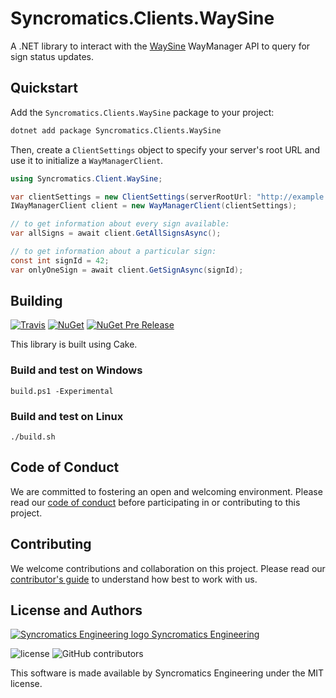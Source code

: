 # Syncromatics.Clients.WaySine

A .NET library to interact with the [WaySine](http://waysine.com/) WayManager API to query for sign
status updates.

## Quickstart

Add the `Syncromatics.Clients.WaySine` package to your project:

```bash
dotnet add package Syncromatics.Clients.WaySine
```

Then, create a `ClientSettings` object to specify your server's root URL and use it to initialize a
`WayManagerClient`.

```csharp
using Syncromatics.Client.WaySine;

var clientSettings = new ClientSettings(serverRootUrl: "http://example.com/");
IWayManagerClient client = new WayManagerClient(clientSettings);

// to get information about every sign available:
var allSigns = await client.GetAllSignsAsync();

// to get information about a particular sign:
const int signId = 42;
var onlyOneSign = await client.GetSignAsync(signId);
```

## Building

[![Travis](https://img.shields.io/travis/Syncromatics/Syncromatics.Clients.WaySine.svg)](https://travis-ci.org/Syncromatics/Syncromatics.Clients.WaySine)
[![NuGet](https://img.shields.io/nuget/v/Syncromatics.Clients.WaySine.svg)](https://www.nuget.org/packages/Syncromatics.Clients.WaySine/)
[![NuGet Pre Release](https://img.shields.io/nuget/vpre/Syncromatics.Clients.WaySine.svg)](https://www.nuget.org/packages/Syncromatics.Clients.WaySine/)

This library is built using Cake.

### Build and test on Windows

```
build.ps1 -Experimental
```

### Build and test on Linux

```
./build.sh
```

## Code of Conduct

We are committed to fostering an open and welcoming environment. Please read our [code of conduct](CODE_OF_CONDUCT.md) before participating in or contributing to this project.

## Contributing

We welcome contributions and collaboration on this project. Please read our [contributor's guide](CONTRIBUTING.md) to understand how best to work with us.

## License and Authors

[![Syncromatics Engineering logo](https://en.gravatar.com/userimage/100017782/89bdc96d68ad4b23998e3cdabdeb6e13.png?size=16) Syncromatics Engineering](https://github.com/syncromatics)

![license](https://img.shields.io/github/license/Syncromatics/Syncromatics.Clients.WaySine.svg)
![GitHub contributors](https://img.shields.io/github/contributors/Syncromatics/Syncromatics.Clients.WaySine.svg)

This software is made available by Syncromatics Engineering under the MIT license.
